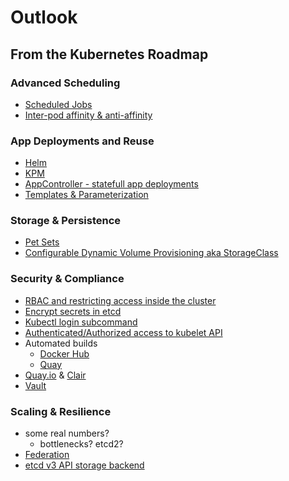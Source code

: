 # Outlook

## From the Kubernetes Roadmap

### Advanced Scheduling

- [Scheduled Jobs](http://kubernetes.io/docs/user-guide/scheduled-jobs/)
- [Inter-pod affinity & anti-affinity](https://github.com/kubernetes/kubernetes/blob/master/docs/design/podaffinity.md)

### App Deployments and Reuse

- [Helm](http://blog.kubernetes.io/2016/10/helm-charts-making-it-simple-to-package-and-deploy-apps-on-kubernetes.html)
- [KPM](https://github.com/coreos/kpm)
- [AppController - statefull app deployments](https://github.com/Mirantis/k8s-AppController)
- [Templates & Parameterization](https://github.com/kubernetes/kubernetes/blob/master/docs/proposals/templates.md)

### Storage & Persistence

- [Pet Sets](http://kubernetes.io/docs/user-guide/petset/)
- [Configurable Dynamic Volume Provisioning aka StorageClass](https://github.com/kubernetes/kubernetes/blob/master/docs/proposals/volume-provisioning.md)

### Security & Compliance

- [RBAC and restricting access inside the cluster](https://github.com/TremoloSecurity/wiki/blob/master/kubernetes.md)  
- [Encrypt secrets in etcd](https://github.com/kubernetes/features/issues/92)
- [Kubectl login subcommand](https://github.com/kubernetes/kubernetes/blob/master/docs/proposals/kubectl-login.md)
- [Authenticated/Authorized access to kubelet API](https://github.com/kubernetes/kubernetes/blob/master/docs/proposals/kubelet-auth.md)
- Automated builds
    - [Docker Hub](https://docs.docker.com/docker-hub/builds/)
    - [Quay](https://tectonic.com/quay-enterprise/docs/latest/build-support.html)
- [Quay.io](https://quay.io/) & [Clair](https://coreos.com/blog/vulnerability-analysis-for-containers/)
- [Vault](https://www.vaultproject.io/)

### Scaling & Resilience

- some real numbers?
  - bottlenecks? etcd2?
- [Federation](https://github.com/kubernetes/kubernetes/blob/master/docs/proposals/federation.md)
- [etcd v3 API storage backend](https://github.com/kubernetes/kubernetes/issues/22448)
